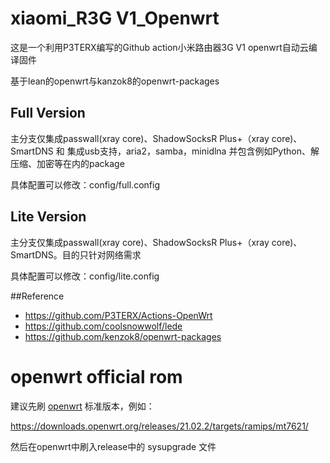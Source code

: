 # xiaomi_R3G V1_Openwrt
这是一个利用P3TERX编写的Github action小米路由器3G V1 openwrt自动云编译固件

基于lean的openwrt与kanzok8的openwrt-packages

## Full Version
主分支仅集成passwall(xray core)、ShadowSocksR Plus+（xray core)、SmartDNS 和 集成usb支持，aria2，samba，minidlna
并包含例如Python、解压缩、加密等在内的package

具体配置可以修改：config/full.config

## Lite Version 
主分支仅集成passwall(xray core)、ShadowSocksR Plus+（xray core)、SmartDNS。目的只针对网络需求

具体配置可以修改：config/lite.config

##Reference
* https://github.com/P3TERX/Actions-OpenWrt
* https://github.com/coolsnowwolf/lede
* https://github.com/kenzok8/openwrt-packages

# openwrt official rom
建议先刷 [openwrt](https://downloads.openwrt.org/) 标准版本，例如：

https://downloads.openwrt.org/releases/21.02.2/targets/ramips/mt7621/

然后在openwrt中刷入release中的 sysupgrade 文件